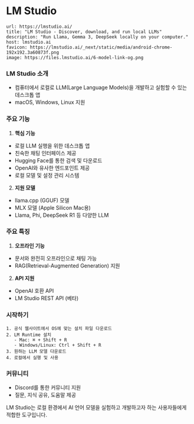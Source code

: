 # LM Studio

```cardlink
url: https://lmstudio.ai/
title: "LM Studio - Discover, download, and run local LLMs"
description: "Run Llama, Gemma 3, DeepSeek locally on your computer."
host: lmstudio.ai
favicon: https://lmstudio.ai/_next/static/media/android-chrome-192x192.3a60873f.png
image: https://files.lmstudio.ai/6-model-link-og.png
```

### LM Studio 소개
- 컴퓨터에서 로컬로 LLM(Large Language Models)을 개발하고 실험할 수 있는 데스크톱 앱
- macOS, Windows, Linux 지원

### 주요 기능
1. **핵심 기능**
- 로컬 LLM 실행을 위한 데스크톱 앱
- 친숙한 채팅 인터페이스 제공
- Hugging Face를 통한 검색 및 다운로드
- OpenAI와 유사한 엔드포인트 제공
- 로컬 모델 및 설정 관리 시스템

2. **지원 모델**
- llama.cpp (GGUF) 모델
- MLX 모델 (Apple Silicon Mac용)
- Llama, Phi, DeepSeek R1 등 다양한 LLM

### 주요 특징
1. **오프라인 기능**
- 문서와 완전히 오프라인으로 채팅 가능
- RAG(Retrieval-Augmented Generation) 지원

2. **API 지원**
- OpenAI 호환 API
- LM Studio REST API (베타)

### 시작하기
```
1. 공식 웹사이트에서 OS에 맞는 설치 파일 다운로드
2. LM Runtime 설치
   - Mac: ⌘ + Shift + R
   - Windows/Linux: Ctrl + Shift + R
3. 원하는 LLM 모델 다운로드
4. 로컬에서 실행 및 사용
```

### 커뮤니티
- Discord를 통한 커뮤니티 지원
- 질문, 지식 공유, 도움말 제공

LM Studio는 로컬 환경에서 AI 언어 모델을 실험하고 개발하고자 하는 사용자들에게 적합한 도구입니다.

